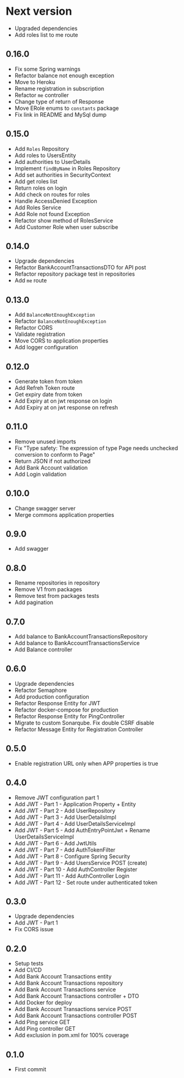 # Next version
+ Upgraded dependencies
+ Add roles list to me route

## 0.16.0
+ Fix some Spring warnings
+ Refactor balance not enough exception
+ Move to Heroku
+ Rename registration in subscription
+ Refactor `me` controller
+ Change type of return of Response
+ Move ERole enums to `constants` package
+ Fix link in README and MySql dump

## 0.15.0
+ Add `Roles` Repository
+ Add roles to UsersEntity
+ Add authorities to UserDetails
+ Implement `findByName` in Roles Repository
+ Add set authorities in SecurityContext
+ Add get roles list
+ Return roles on login
+ Add check on routes for roles
+ Handle AccessDenied Exception
+ Add Roles Service
+ Add Role not found Exception
+ Refactor show method of RolesService
+ Add Customer Role when user subscribe

## 0.14.0
+ Upgrade dependencies
+ Refactor BankAccountTransactionsDTO for API post
+ Refactor repository package test in repositories
+ Add `me` route

## 0.13.0
+ Add `BalanceNotEnoughException`
+ Refactor `BalanceNotEnoughException`
+ Refactor CORS
+ Validate registration
+ Move CORS to application properties
+ Add logger configuration

## 0.12.0
+ Generate token from token
+ Add Refreh Token route
+ Get expiry date from token
+ Add Expiry at on jwt response on login
+ Add Expiry at on jwt response on refresh


## 0.11.0
+ Remove unused imports
+ Fix "Type safety: The expression of type Page needs unchecked conversion to conform to Page<BankAccountTransactionsEntity>"
+ Return JSON if not authorized
+ Add Bank Account validation
+ Add Login validation

## 0.10.0
+ Change swagger server
+ Merge commons application properties

## 0.9.0
+ Add swagger

## 0.8.0
+ Rename repositories in repository
+ Remove V1 from packages
+ Remove test from packages tests
+ Add pagination

## 0.7.0
+ Add balance to BankAccountTransactionsRepository
+ Add balance to BankAccountTransactionsService
+ Add Balance controller

## 0.6.0
+ Upgrade dependencies
+ Refactor Semaphore
+ Add production configuration
+ Refactor Response Entity for JWT
+ Refactor docker-compose for production
+ Refactor Response Entity for PingController
+ Migrate to custom Sonarqube. Fix double CSRF disable
+ Refactor Message Entity for Registration Controller

## 0.5.0
+ Enable registration URL only when APP properties is true

## 0.4.0
+ Remove JWT configuration part 1
+ Add JWT - Part 1 - Application Property + Entity
+ Add JWT - Part 2 - Add UserRepository
+ Add JWT - Part 3 - Add UserDetailsImpl
+ Add JWT - Part 4 - Add UserDetailsServiceImpl
+ Add JWT - Part 5 - Add AuthEntryPointJwt + Rename UserDetailsServiceImpl
+ Add JWT - Part 6 - Add JwtUtils
+ Add JWT - Part 7 - Add AuthTokenFilter
+ Add JWT - Part 8 - Configure Spring Security
+ Add JWT - Part 9 - Add UsersService POST (create)
+ Add JWT - Part 10 - Add AuthController Register
+ Add JWT - Part 11 - Add AuthController Login
+ Add JWT - Part 12 - Set route under authenticated token


## 0.3.0
+ Upgrade dependencies
+ Add JWT - Part 1
+ Fix CORS issue

## 0.2.0
+ Setup tests
+ Add CI/CD
+ Add Bank Account Transactions entity
+ Add Bank Account Transactions repository
+ Add Bank Account Transactions service
+ Add Bank Account Transactions controller + DTO
+ Add Docker for deploy
+ Add Bank Account Transactions service POST
+ Add Bank Account Transactions controller POST
+ Add Ping service GET
+ Add Ping controller GET
+ Add exclusion in pom.xml for 100% coverage

## 0.1.0
+ First commit